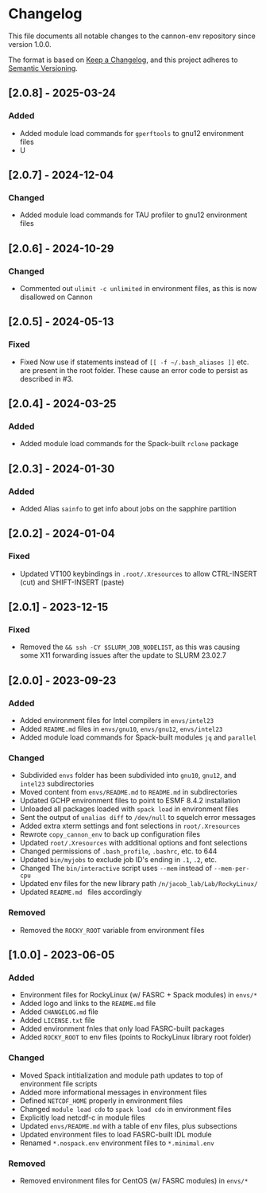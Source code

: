 # Changelog

This file documents all notable changes to the cannon-env repository since version 1.0.0. 

The format is based on [Keep a Changelog](https://keepachangelog.com/en/1.0.0/), and this project adheres to [Semantic Versioning](https://semver.org/spec/v2.0.0.html).

## [2.0.8] - 2025-03-24
### Added
- Added module load commands for `gperftools` to gnu12 environment files
- U

## [2.0.7] - 2024-12-04
### Changed
- Added module load commands for TAU profiler to gnu12 environment files

## [2.0.6] - 2024-10-29
### Changed
- Commented out `ulimit -c unlimited` in environment files, as this is now disallowed on Cannon

## [2.0.5] - 2024-05-13
### Fixed
- Fixed Now use if statements instead of `[[ -f ~/.bash_aliases ]]` etc. are present in the root folder.  These cause an error code to persist as described in #3. 

## [2.0.4] - 2024-03-25
### Added
- Added module load commands for the Spack-built `rclone` package

## [2.0.3] - 2024-01-30
### Added
- Added Alias `sainfo` to get info about jobs on the sapphire partition

## [2.0.2] - 2024-01-04
### Fixed
- Updated VT100 keybindings in `.root/.Xresources` to allow CTRL-INSERT (cut) and SHIFT-INSERT (paste)

## [2.0.1] - 2023-12-15
### Fixed
- Removed the `&& ssh -CY $SLURM_JOB_NODELIST`, as this was causing some X11 forwarding issues after the update to SLURM 23.02.7

## [2.0.0] - 2023-09-23
### Added
- Added environment files for Intel compilers in `envs/intel23`
- Added `README.md` files in `envs/gnu10`, `envs/gnu12`, `envs/intel23`
- Added module load commands for Spack-built modules `jq` and `parallel`

### Changed
- Subdivided `envs` folder has been subdivided into `gnu10`, `gnu12`, and  `intel23` subdirectories
- Moved content from `envs/README.md` to `README.md` in subdirectories
- Updated GCHP environment files to point to ESMF 8.4.2 installation
- Unloaded all packages loaded with `spack load` in environment files
- Sent the output of `unalias diff` to `/dev/null` to squelch error messages
- Added extra xterm settings and font selections in `root/.Xresources`
- Rewrote `copy_cannon_env` to back up configuration files
- Updated `root/.Xresources` with additional options and font selections
- Changed permissions of `.bash_profile`, `.bashrc`, etc. to 644
- Updated `bin/myjobs` to exclude job ID's ending in `.1`, `.2`, etc.
- Changed The `bin/interactive` script uses `--mem` instead of `--mem-per-cpu`
- Updated env files for the new library path `/n/jacob_lab/Lab/RockyLinux/`
- Updated `README.md ` files accordingly

### Removed
- Removed the `ROCKY_ROOT` variable from environment files

## [1.0.0] - 2023-06-05
### Added
- Environment files for RockyLinux (w/ FASRC + Spack modules) in `envs/*`
- Added logo and links to the `README.md` file
- Added `CHANGELOG.md` file
- Added `LICENSE.txt` file
- Added environment fnles that only load FASRC-built packages
- Added `ROCKY_ROOT` to env files (points to RockyLinux library root folder)

### Changed
- Moved Spack intitialization and module path updates to top of environment file scripts
- Added more informational messages in environment files
- Defined `NETCDF_HOME` properly in environment files
- Changed `module load cdo` to `spack load cdo` in environment files
- Explicitly load netcdf-c in module files
- Updated `envs/README.md` with a table of env files, plus subsections
- Updated environment files to load FASRC-built IDL module
- Renamed `*.nospack.env` environment files to `*.minimal.env`

### Removed
- Removed environment files for CentOS (w/ FASRC modules) in `envs/*`
